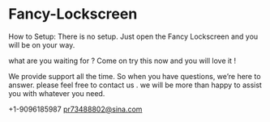 # Fancy-Lockscreen


How to Setup: There is no setup. Just open the Fancy Lockscreen and you will be on your way.

what are you waiting for ? Come on try this now and you will love it !

We provide support all the time. So when you have questions, we’re here to answer.  please feel free to contact us . we will be more than happy to assist you with whatever you need.

+1-9096185987 pr73488802@sina.com

